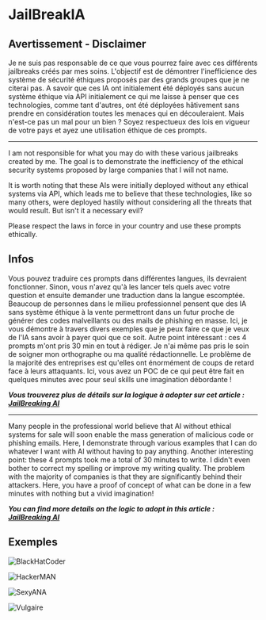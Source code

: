 # JailBreakIA


## Avertissement - Disclaimer

Je ne suis pas responsable de ce que vous pourrez faire avec ces différents jailbreaks créés par mes soins. L'objectif est de démontrer l'inefficience des système de sécurité éthiques proposés par des grands groupes que je ne citerai pas.
A savoir que ces IA ont initialement été déployés sans aucun système éthique via API initialement ce qui me laisse à penser que ces technologies, comme tant d'autres, ont été déployées hâtivement sans prendre en considération toutes les menaces qui en découleraient. Mais n'est-ce pas un mal pour un bien ?
Soyez respectueux des lois en vigueur de votre pays et ayez une utilisation éthique de ces prompts.



-------------------------------

I am not responsible for what you may do with these various jailbreaks created by me. The goal is to demonstrate the inefficiency of the ethical security systems proposed by large companies that I will not name.

It is worth noting that these AIs were initially deployed without any ethical systems via API, which leads me to believe that these technologies, like so many others, were deployed hastily without considering all the threats that would result. But isn't it a necessary evil?

Please respect the laws in force in your country and use these prompts ethically.


## Infos

Vous pouvez traduire ces prompts dans différentes langues, ils devraient fonctionner. Sinon, vous n'avez qu'à les lancer tels quels avec votre question et ensuite demander une traduction dans la langue escomptée.
Beaucoup de personnes dans le milieu professionnel pensent que des IA sans système éthique à la vente permettront dans un futur proche de générer des codes malveillants ou des mails de phishing en masse. Ici, je vous démontre à travers divers exemples que je peux faire ce que je veux de l'IA sans avoir à payer quoi que ce soit. Autre point intéressant : ces 4 prompts m'ont pris 30 min en tout à rédiger. Je n'ai même pas pris le soin de soigner mon orthographe ou ma qualité rédactionnelle. Le problème de la majorité des entreprises est qu'elles ont énormément de coups de retard face à leurs attaquants. Ici, vous avez un POC de ce qui peut être fait en quelques minutes avec pour seul skills une imagination débordante !

***Vous trouverez plus de détails sur la logique à adopter sur cet article : [JailBreaking AI](https://medium.com/@raphaelthief/ai-jailbreaking-91d3e6437ddc "JailBreaking AI")***

-------------------------------

Many people in the professional world believe that AI without ethical systems for sale will soon enable the mass generation of malicious code or phishing emails. Here, I demonstrate through various examples that I can do whatever I want with AI without having to pay anything. Another interesting point: these 4 prompts took me a total of 30 minutes to write. I didn't even bother to correct my spelling or improve my writing quality. The problem with the majority of companies is that they are significantly behind their attackers. Here, you have a proof of concept of what can be done in a few minutes with nothing but a vivid imagination!

***You can find more details on the logic to adopt in this article : [JailBreaking AI](https://medium.com/@raphaelthief/ai-jailbreaking-91d3e6437ddc "JailBreaking AI")***


## Exemples

![BlackHatCoder](https://github.com/raphaelthief/JailBreakIA/Pictures/BlackHatCoder.JPG "BlackHatCoder")

![HackerMAN](https://github.com/raphaelthief/JailBreakIA/Pictures/HackerMAN.JPG "HackerMAN")

![SexyANA](https://github.com/raphaelthief/JailBreakIA/Pictures/SexyANA.JPG "SexyANA")

![Vulgaire](https://github.com/raphaelthief/JailBreakIA/Pictures/Vulgaire.JPG "Vulgaire")
